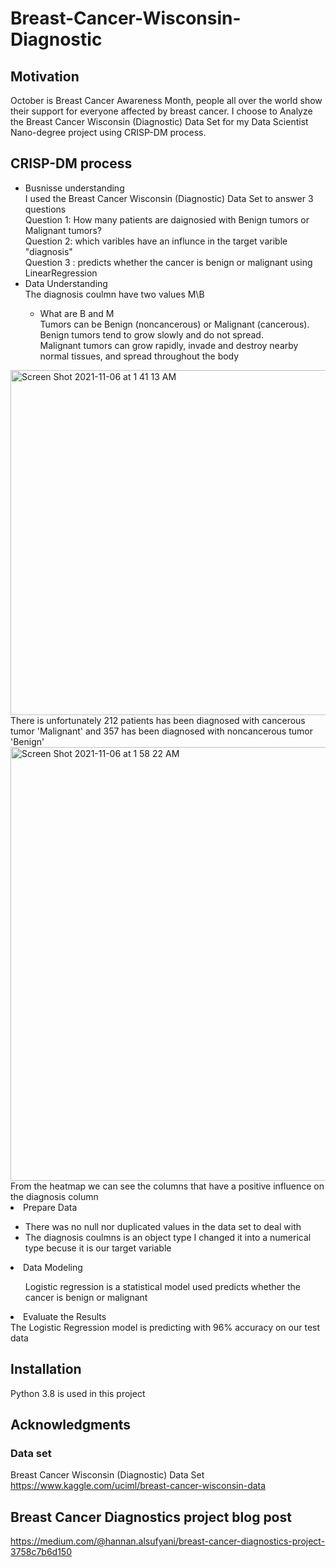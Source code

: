 # Breast-Cancer-Wisconsin-Diagnostic
## Motivation 
October is Breast Cancer Awareness Month, people all over the world show their support for everyone affected by breast cancer. I choose to Analyze the Breast Cancer Wisconsin (Diagnostic) Data Set for my Data Scientist Nano-degree project using CRISP-DM process.
## CRISP-DM process
- Busnisse understanding <br /> 
I used the Breast Cancer Wisconsin (Diagnostic) Data Set to answer 3 questions <br /> 
Question 1: How many patients are daignosied with Benign tumors or Malignant tumors? <br /> 
Question 2: which varibles have an influnce in the target varible "diagnosis" <br /> 
Question 3 : predicts whether the cancer is benign or malignant using LinearRegression <br /> 
- Data Understanding  <br /> 
The diagnosis coulmn <Targit varible> have two values M\B  <br /> 
  * What are B and M  <br /> 
Tumors can be Benign (noncancerous) or Malignant (cancerous). <br /> 
Benign tumors tend to grow slowly and do not spread. <br /> 
Malignant tumors can grow rapidly, invade and destroy nearby normal tissues, and spread throughout the body <br /> 
<img width="552" alt="Screen Shot 2021-11-06 at 1 41 13 AM" src="https://user-images.githubusercontent.com/84443038/140586246-92d4dfa3-36b4-415e-84d9-1ef92ab9b15b.png"> 
There is unfortunately 212 patients has been diagnosed with cancerous tumor 'Malignant' and 357 has been diagnosed with noncancerous tumor 'Benign'<br /> </ol>
<img width="694" alt="Screen Shot 2021-11-06 at 1 58 22 AM" src="https://user-images.githubusercontent.com/84443038/140587298-dbe38553-8726-4318-96d4-1d6c4c5a5bfc.png">
From the heatmap we can see the columns that have a positive influence on the diagnosis column
 <li> Prepare Data</li> 
 <ul>
 <li> There was no null nor duplicated values in the data set to deal with </li> 
 <li> The diagnosis coulmns is an object type I changed it into a numerical type becuse it is our target variable </li> 
 </ul>
 <li> Data Modeling</li> 
 <ul>
 </li> Logistic regression is a statistical model used predicts whether the cancer is benign or malignant </li>
 </ul>
  <li> Evaluate the Results</li> 
The Logistic Regression model is predicting with 96% accuracy on our test data

## Installation 
Python 3.8 is used in this project 
##  Acknowledgments
### Data set
Breast Cancer Wisconsin (Diagnostic) Data Set
https://www.kaggle.com/uciml/breast-cancer-wisconsin-data 
## Breast Cancer Diagnostics project blog post 
https://medium.com/@hannan.alsufyani/breast-cancer-diagnostics-project-3758c7b6d150 

